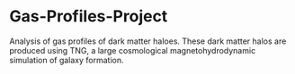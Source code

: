 # Gas-Profiles-Project
Analysis of gas profiles of dark matter haloes. These dark matter halos are produced using TNG, a large cosmological magnetohydrodynamic simulation of galaxy formation.
